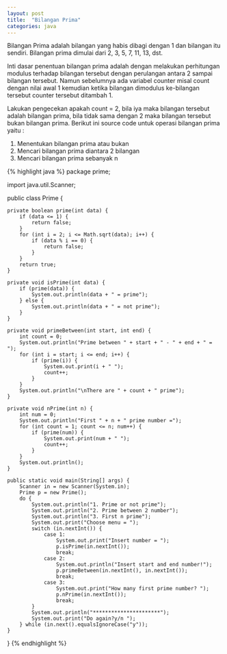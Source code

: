 ```yaml
---
layout: post
title:  "Bilangan Prima"
categories: java
---
```


Bilangan Prima adalah bilangan yang habis dibagi dengan 1 dan bilangan itu sendiri. Bilangan prima dimulai dari 2, 3, 5, 7, 11, 13, dst.

Inti dasar penentuan bilangan prima adalah dengan melakukan perhitungan modulus terhadap bilangan tersebut dengan perulangan antara 2 sampai bilangan tersebut. Namun sebelumnya ada variabel counter misal count dengan nilai awal 1 kemudian ketika bilangan dimodulus ke-bilangan tersebut counter tersebut ditambah 1.

Lakukan pengecekan apakah count = 2, bila iya maka bilangan tersebut adalah bilangan prima, bila tidak sama dengan 2 maka bilangan tersebut bukan bilangan prima. Berikut ini source code untuk operasi bilangan prima yaitu :

1. Menentukan bilangan prima atau bukan
2. Mencari bilangan prima diantara 2 bilangan
3. Mencari bilangan prima sebanyak n

{% highlight java %}
package prime;

import java.util.Scanner;

public class Prime {

    private boolean prime(int data) {
        if (data <= 1) {
            return false;
        }
        for (int i = 2; i <= Math.sqrt(data); i++) {
            if (data % i == 0) {
                return false;
            }
        }
        return true;
    }

    private void isPrime(int data) {
        if (prime(data)) {
            System.out.println(data + " = prime");
        } else {
            System.out.println(data + " = not prime");
        }
    }

    private void primeBetween(int start, int end) {
        int count = 0;
        System.out.println("Prime between " + start + " - " + end + " = ");
        for (int i = start; i <= end; i++) {
            if (prime(i)) {
                System.out.print(i + " ");
                count++;
            }
        }
        System.out.println("\nThere are " + count + " prime");
    }

    private void nPrime(int n) {
        int num = 0;
        System.out.println("First " + n + " prime number =");
        for (int count = 1; count <= n; num++) {
            if (prime(num)) {
                System.out.print(num + " ");
                count++;
            }
        }
        System.out.println();
    }

    public static void main(String[] args) {
        Scanner in = new Scanner(System.in);
        Prime p = new Prime();
        do {
            System.out.println("1. Prime or not prime");
            System.out.println("2. Prime between 2 number");
            System.out.println("3. First n prime");
            System.out.print("Choose menu = ");
            switch (in.nextInt()) {
                case 1:
                    System.out.print("Insert number = ");
                    p.isPrime(in.nextInt());
                    break;
                case 2:
                    System.out.println("Insert start and end number!");
                    p.primeBetween(in.nextInt(), in.nextInt());
                    break;
                case 3:
                    System.out.print("How many first prime number? ");
                    p.nPrime(in.nextInt());
                    break;
            }
            System.out.println("**********************");
            System.out.print("Do again?y/n ");
        } while (in.next().equalsIgnoreCase("y"));
    }
}
{% endhighlight %}
